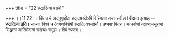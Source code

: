 +++
title = "22 रुद्रादित्या वसवो"

+++
।।11.22।। किं च ये त्वदनुगृहीता रुद्रादयस्तेऽपि विस्मिताः सन्तः सर्वे
त्वां वीक्षन्त इत्याह -- **रुद्रादित्या इति।** साध्याः विश्वे च
देवगणविशेषौ रुद्रादित्यवज्ज्ञेयौ। उष्मपाः पितरः। गन्धर्वाणां
यक्षाणामसुराणां सिद्धानां जातिभेदानां सङ्घाः समूहाः। शेषं स्पष्टम्।

